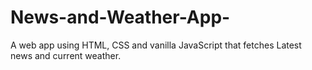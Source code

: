 # News-and-Weather-App-
A web app using HTML, CSS and vanilla JavaScript that fetches Latest news and current weather. 
